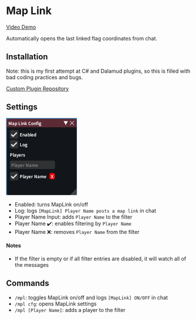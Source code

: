 # Map Link

[Video Demo](https://github.com/sofia819/ffxiv-map-link/assets/17885737/e92997c8-c5c0-432f-a9a0-6b653f2332ad)

Automatically opens the last linked flag coordinates from chat.

## Installation

Note: this is my first attempt at C# and Dalamud plugins, so this is filled with bad coding practices and bugs.

[Custom Plugin Repository](https://gist.githubusercontent.com/sofia819/fb17fff59d39923fde123538dbf8b92b/raw/map-link.json)

## Settings

![settings](settings.png)

-   Enabled: turns MapLink on/off
-   Log: logs `[MapLink] Player Name posts a map link` in chat
-   Player Name Input: adds `Player Name` to the filter
-   Player Name :heavy_check_mark:: enables filtering by `Player Name`
-   Player Name :x:: removes `Player Name` from the filter

#### Notes

-   If the filter is empty or if all filter entries are disabled, it will watch all of the messages

## Commands

-   `/mpl`: toggles MapLink on/off and logs `[MapLink] ON/OFF` in chat
-   `/mpl cfg`: opens MapLink settings
-   `/mpl [Player Name]`: adds a player to the filter
